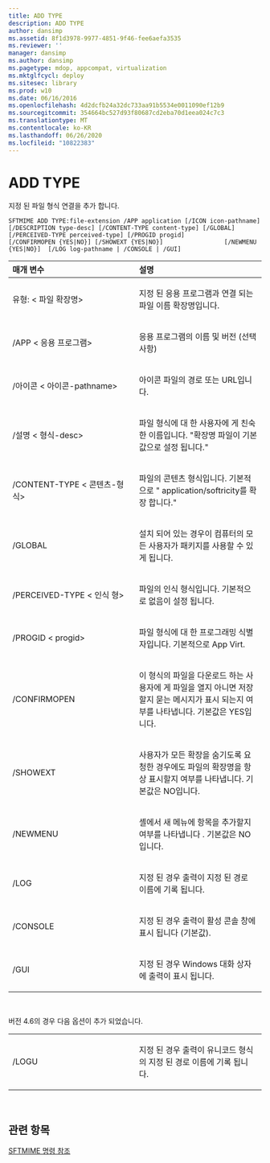 ```yaml
---
title: ADD TYPE
description: ADD TYPE
author: dansimp
ms.assetid: 8f1d3978-9977-4851-9f46-fee6aefa3535
ms.reviewer: ''
manager: dansimp
ms.author: dansimp
ms.pagetype: mdop, appcompat, virtualization
ms.mktglfcycl: deploy
ms.sitesec: library
ms.prod: w10
ms.date: 06/16/2016
ms.openlocfilehash: 4d2dcfb24a32dc733aa91b5534e0011090ef12b9
ms.sourcegitcommit: 354664bc527d93f80687cd2eba70d1eea024c7c3
ms.translationtype: MT
ms.contentlocale: ko-KR
ms.lasthandoff: 06/26/2020
ms.locfileid: "10822383"
---
```

# ADD TYPE


지정 된 파일 형식 연결을 추가 합니다.

`SFTMIME ADD TYPE:file-extension /APP application [/ICON icon-pathname]                 [/DESCRIPTION type-desc] [/CONTENT-TYPE content-type] [/GLOBAL]                 [/PERCEIVED-TYPE perceived-type] [/PROGID progid]                 [/CONFIRMOPEN {YES|NO}] [/SHOWEXT {YES|NO}]                 [/NEWMENU {YES|NO}]  [/LOG log-pathname | /CONSOLE | /GUI]`

<table>
<colgroup>
<col width="50%" />
<col width="50%" />
</colgroup>
<thead>
<tr class="header">
<th align="left">매개 변수</th>
<th align="left">설명</th>
</tr>
</thead>
<tbody>
<tr class="odd">
<td align="left"><p>유형: &lt; 파일 확장명&gt;</p></td>
<td align="left"><p>지정 된 응용 프로그램과 연결 되는 파일 이름 확장명입니다.</p></td>
</tr>
<tr class="even">
<td align="left"><p>/APP &lt; 응용 프로그램&gt;</p></td>
<td align="left"><p>응용 프로그램의 이름 및 버전 (선택 사항)</p></td>
</tr>
<tr class="odd">
<td align="left"><p>/아이콘 &lt; 아이콘-pathname&gt;</p></td>
<td align="left"><p>아이콘 파일의 경로 또는 URL입니다.</p></td>
</tr>
<tr class="even">
<td align="left"><p>/설명 &lt; 형식-desc&gt;</p></td>
<td align="left"><p>파일 형식에 대 한 사용자에 게 친숙 한 이름입니다. &quot;확장명 파일이 기본값으로 설정 됩니다.&quot;</p></td>
</tr>
<tr class="odd">
<td align="left"><p>/CONTENT-TYPE &lt; 콘텐츠-형식&gt;</p></td>
<td align="left"><p>파일의 콘텐츠 형식입니다. 기본적으로 &quot; application/softricity를 확장 합니다.&quot;</p></td>
</tr>
<tr class="even">
<td align="left"><p>/GLOBAL</p></td>
<td align="left"><p>설치 되어 있는 경우이 컴퓨터의 모든 사용자가 패키지를 사용할 수 있게 됩니다.</p></td>
</tr>
<tr class="odd">
<td align="left"><p>/PERCEIVED-TYPE &lt; 인식 형&gt;</p></td>
<td align="left"><p>파일의 인식 형식입니다. 기본적으로 없음이 설정 됩니다.</p></td>
</tr>
<tr class="even">
<td align="left"><p>/PROGID &lt; progid&gt;</p></td>
<td align="left"><p>파일 형식에 대 한 프로그래밍 식별자입니다. 기본적으로 App Virt.</p></td>
</tr>
<tr class="odd">
<td align="left"><p>/CONFIRMOPEN</p></td>
<td align="left"><p>이 형식의 파일을 다운로드 하는 사용자에 게 파일을 열지 아니면 저장할지 묻는 메시지가 표시 되는지 여부를 나타냅니다. 기본값은 YES입니다.</p></td>
</tr>
<tr class="even">
<td align="left"><p>/SHOWEXT</p></td>
<td align="left"><p>사용자가 모든 확장을 숨기도록 요청한 경우에도 파일의 확장명을 항상 표시할지 여부를 나타냅니다. 기본값은 NO입니다.</p></td>
</tr>
<tr class="odd">
<td align="left"><p>/NEWMENU</p></td>
<td align="left"><p>셸에서 새 메뉴에 항목을 추가할지 여부를 나타냅니다 <strong> </strong> . 기본값은 NO입니다.</p></td>
</tr>
<tr class="even">
<td align="left"><p>/LOG</p></td>
<td align="left"><p>지정 된 경우 출력이 지정 된 경로 이름에 기록 됩니다.</p></td>
</tr>
<tr class="odd">
<td align="left"><p>/CONSOLE</p></td>
<td align="left"><p>지정 된 경우 출력이 활성 콘솔 창에 표시 됩니다 (기본값).</p></td>
</tr>
<tr class="even">
<td align="left"><p>/GUI</p></td>
<td align="left"><p>지정 된 경우 Windows 대화 상자에 출력이 표시 됩니다.</p></td>
</tr>
</tbody>
</table>

 

버전 4.6의 경우 다음 옵션이 추가 되었습니다.

<table>
<colgroup>
<col width="50%" />
<col width="50%" />
</colgroup>
<tbody>
<tr class="odd">
<td align="left"><p>/LOGU</p></td>
<td align="left"><p>지정 된 경우 출력이 유니코드 형식의 지정 된 경로 이름에 기록 됩니다.</p></td>
</tr>
</tbody>
</table>

 

## 관련 항목


[SFTMIME 명령 참조](sftmime--command-reference.md)

 

 





